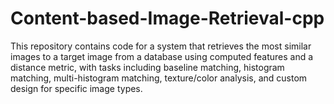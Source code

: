# Content-based-Image-Retrieval-cpp
This repository contains code for a system that retrieves the most similar images to a target image from a database using computed features and a distance metric, with tasks including baseline matching, histogram matching, multi-histogram matching, texture/color analysis, and custom design for specific image types.
